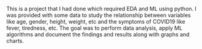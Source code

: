 This is a project that I had done which required EDA and ML using python. I was provided with some data to study the relationship between variables like age, gender, height, weight, etc and the symptoms of COVID19 like fever, tiredness, etc. The goal was to perform data analysis, apply ML algorithms and document the findings and results along with graphs and charts.
